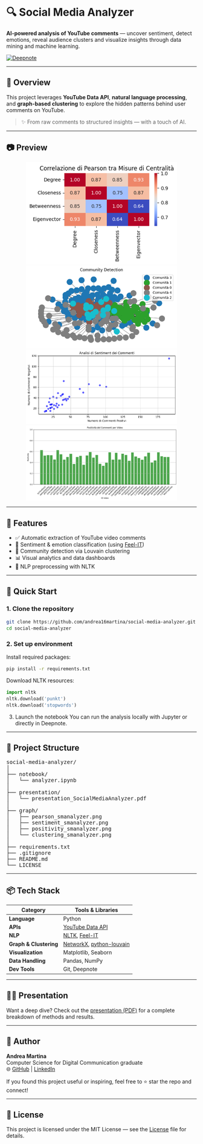 # 🔍 Social Media Analyzer

**AI-powered analysis of YouTube comments** — uncover sentiment, detect emotions, reveal audience clusters and visualize insights through data mining and machine learning.

[![Deepnote](https://img.shields.io/badge/Open%20in-Deepnote-blue?logo=deepnote&style=flat-square)](https://deepnote.com/workspace/Social-Media-Mining-Project-7ea5d0be-1b39-4e39-aa40-6413790a6c36/project/Social-Media-Analyzer-Project-to-Analyze-Youtube-Channel-1c0129d4-1c28-4a60-b6a1-1e26bf403598/notebook/Project-14b36c05d5ef42a79c6f1ea232d6936a)

---

## 📌 Overview

This project leverages **YouTube Data API**, **natural language processing**, and **graph-based clustering** to explore the hidden patterns behind user comments on YouTube.

> ✨ From raw comments to structured insights — with a touch of AI.

---

## 📷 Preview

<p align="center">
  <img src="social-media-analyzer/graph/pearson_smanalyzer.png" width="400" alt="Pearson Correlation">
  <img src="social-media-analyzer/graph/clustering_smanalyzer.png" width="400" alt="User Clustering">
  <img src="social-media-analyzer/graph/sentiment_smanalyzer.png" width="400" alt="Sentiment Distribution">
  <img src="social-media-analyzer/graph/positivity_smanayzer.png" width="400" alt="Positivity Trend">
</p>

---

## 🧠 Features

- ✅ Automatic extraction of YouTube video comments  
- 🎯 Sentiment & emotion classification (using [Feel-IT](https://github.com/MilaNLProc/feel-it))  
- 🧩 Community detection via Louvain clustering  
- 📊 Visual analytics and data dashboards  
- 💬 NLP preprocessing with NLTK

---

## 🚀 Quick Start

### 1. Clone the repository
```bash
git clone https://github.com/andrea16martina/social-media-analyzer.git
cd social-media-analyzer
```
### 2. Set up environment
Install required packages:
```bash
pip install -r requirements.txt
```
Download NLTK resources:
```python
import nltk
nltk.download('punkt')
nltk.download('stopwords')
```
3. Launch the notebook
You can run the analysis locally with Jupyter or directly in Deepnote.

---

## 📁 Project Structure
<pre>
social-media-analyzer/
│
├── notebook/
│   └── analyzer.ipynb
│
├── presentation/
│   └── presentation_SocialMediaAnalyzer.pdf
│
├── graph/
│   ├── pearson_smanalyzer.png
│   ├── sentiment_smanalyzer.png
│   ├── positivity_smanalyzer.png
│   └── clustering_smanalyzer.png
│
├── requirements.txt
├── .gitignore
├── README.md
└── LICENSE
</pre>
---

## 📦 Tech Stack

| Category        | Tools & Libraries                                                                 |
|----------------|-------------------------------------------------------------------------------------|
| **Language**    | Python                                                                             |
| **APIs**        | [YouTube Data API](https://developers.google.com/youtube/v3)                      |
| **NLP**         | [NLTK](https://www.nltk.org/), [Feel-IT](https://github.com/MilaNLProc/feel-it)  |
| **Graph & Clustering** | [NetworkX](https://networkx.org/), [python-louvain](https://github.com/taynaud/python-louvain) |
| **Visualization** | Matplotlib, Seaborn                                                              |
| **Data Handling** | Pandas, NumPy                                                                    |
| **Dev Tools**   | Git, Deepnote                                                                      |

---

## 📄📄 Presentation
Want a deep dive?
Check out the [presentation (PDF)](social-media-analyzer/presentation/presentation_SocialMediaAnalyzer.pdf) for a complete breakdown of methods and results.

---

## 👤 Author

**Andrea Martina**  
Computer Science for Digital Communication graduate  
🌐 [GitHub](https://github.com/andrea16martina) | [LinkedIn](https://linkedin.com/in/andmar-7137a41aa)  

If you found this project useful or inspiring, feel free to ⭐ star the repo and connect!

---

## 📜 License
This project is licensed under the MIT License — see the [License](./LICENSE) file for details.





